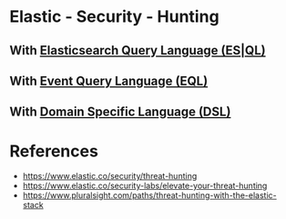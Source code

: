 # Elastic - Security - Hunting

## With [Elasticsearch Query Language (ES|QL)](./ES-QL/)
## With [Event Query Language (EQL)](./EQL)
## With [Domain Specific Language (DSL)](./DSL/)

# References
- https://www.elastic.co/security/threat-hunting
- https://www.elastic.co/security-labs/elevate-your-threat-hunting
- https://www.pluralsight.com/paths/threat-hunting-with-the-elastic-stack